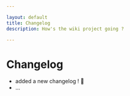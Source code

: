 ```yaml
---

layout: default
title: Changelog
description: How's the wiki project going ?

---
```


# Changelog

- added a new changelog ! 🥳
- ...
